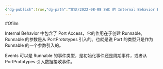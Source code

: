 ```yaml
---
{"dg-publish":true,"dg-path":"文章/2022-08-08 SWC 的 Internal Behavior 的一些理解.md","permalink":"/文章/2022-08-08 SWC 的 Internal Behavior 的一些理解/","dgEnableSearch":"true"}
---
```


#Ofilm 

Internal Behavior 中包含了 Port Access，它的作用在于创建 Runnable，Runnable 的参数是从 PortPrototypes 引入的。也就是说 Port 的类型只是作为 Runnable 的一个参数引入的。

Events 可以是 Runnable 的事件类型，是初始化事件还是周期事件，或者从 PortPrototypes 引入数据接收事件。